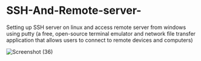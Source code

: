 # SSH-And-Remote-server-
Setting up SSH server on linux and access remote server from windows using putty (a free, open-source terminal emulator and network file transfer application that allows users to connect to remote devices and computers) 


![Screenshot (36)](https://github.com/user-attachments/assets/d4fa7fa0-9711-4100-84e1-60e349a2d9da)
